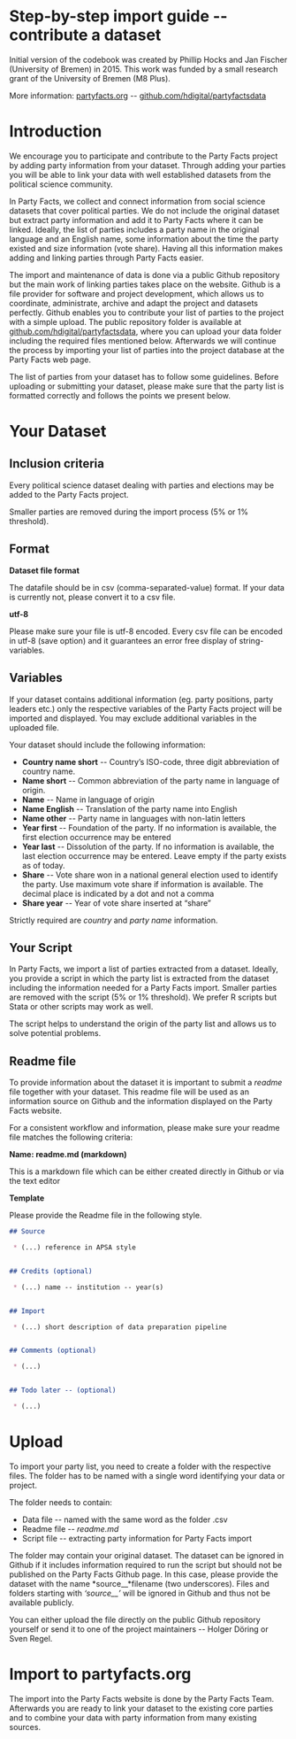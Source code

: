 # Step-by-step import guide -- contribute a dataset

Initial version of the codebook was created by Phillip Hocks and Jan
Fischer (University of Bremen) in 2015.
This work was funded by a small research grant of the University of Bremen (M8 Plus).

More information: [partyfacts.org](http://www.partyfacts.org) --
[github.com/hdigital/partyfactsdata](https://github.com/hdigital/partyfactsdata)

# Introduction

We encourage you to participate and contribute to the Party Facts
project by adding party information from your dataset. Through adding
your parties you will be able to link your data with well established
datasets from the political science community.

In Party Facts, we collect and connect information from social science
datasets that cover political parties. We do not include the original
dataset but extract party information and add it to Party Facts where it
can be linked. Ideally, the list of parties includes a party name in the
original language and an English name, some information about the time
the party existed and size information (vote share). Having all this
information makes adding and linking parties through Party Facts easier.

The import and maintenance of data is done via a public Github
repository but the main work of linking parties takes place on the
website. Github is a file provider for software and project development,
which allows us to coordinate, administrate, archive and adapt the
project and datasets perfectly. Github enables you to contribute your
list of parties to the project with a simple upload. The public
repository folder is available at
[github.com/hdigital/partyfactsdata](https://github.com/hdigital/partyfactsdata),
where you can upload your data folder including the required files
mentioned below. Afterwards we will continue the process by importing
your list of parties into the project database at the Party Facts web page.

The list of parties from your dataset has to follow some guidelines.
Before uploading or submitting your dataset, please make sure that the
party list is formatted correctly and follows the points we present
below.

# Your Dataset

## Inclusion criteria

Every political science dataset dealing with parties and elections may
be added to the Party Facts project.

Smaller parties are removed during the import process (5% or 1% threshold).

## Format

**Dataset file format**

The datafile should be in csv (comma-separated-value) format. If your
data is currently not, please convert it to a csv file.

**utf-8**

Please make sure your file is utf-8 encoded. Every csv file can be
encoded in utf-8 (save option) and it guarantees an error free display
of string-variables.

## Variables

If your dataset contains additional information (eg. party positions,
party leaders etc.) only the respective variables of the Party Facts
project will be imported and displayed. You may exclude additional
variables in the uploaded file.

Your dataset should include the following information:

- **Country name short** -- Country’s ISO-code, three digit abbreviation of country name.
- **Name short** -- Common abbreviation of the party name in language of origin.
- **Name** -- Name in language of origin
- **Name English** -- Translation of the party name into English
- **Name other** -- Party name in languages with non-latin letters
- **Year first** -- Foundation of the party. If no information is available, the first election occurrence may be entered
- **Year last** -- Dissolution of the party. If no information is available, the last election occurrence may be entered. Leave empty if the party exists as of today.
- **Share** -- Vote share won in a national general election used to identify the party. Use maximum vote share if information is available. The decimal place is indicated by a dot and not a comma
- **Share year** -- Year of vote share inserted at “share”

Strictly required are _country_ and _party name_ information.

## Your Script

In Party Facts, we import a list of parties extracted from a dataset.
Ideally, you provide a script in which the party list is extracted from
the dataset including the information needed for a Party Facts import.
Smaller parties are removed with the script (5% or 1% threshold).
We prefer R scripts but Stata or other scripts may work as well.

The script helps to understand the origin of the party list and allows
us to solve potential problems.

## Readme file

To provide information about the dataset it is important to submit a
_readme_ file together with your dataset. This readme file will be used
as an information source on Github and the information displayed on the
Party Facts website.

For a consistent workflow and information, please make sure your readme
file matches the following criteria:

**Name: readme.md (markdown)**

This is a markdown file which can be either created directly in Github
or via the text editor

**Template**

Please provide the Readme file in the following style.

```Markdown
## Source

 * (...) reference in APSA style


## Credits (optional)

 * (...) name -- institution -- year(s)


## Import

 * (...) short description of data preparation pipeline


## Comments (optional)

 * (...)


## Todo later -- (optional)

 * (...)

```

# Upload

To import your party list, you need to create a folder with the
respective files. The folder has to be named with a single word
identifying your data or project.

The folder needs to contain:

- Data file -- named with the same word as the folder .csv
- Readme file -- _readme.md_
- Script file -- extracting party information for Party Facts import

The folder may contain your original dataset. The dataset can be ignored
in Github if it includes information required to run the script but
should not be published on the Party Facts Github page. In this case,
please provide the dataset with the name *source\_\_*filename (two
underscores). Files and folders starting with _‘source\_\_’_ will be
ignored in Github and thus not be available publicly.

You can either upload the file directly on the public Github repository
yourself or send it to one of the project maintainers -- Holger Döring
or Sven Regel.

# Import to partyfacts.org

The import into the Party Facts website is done by the Party Facts Team.
Afterwards you are ready to link your dataset to the existing core
parties and to combine your data with party information from many
existing sources.
